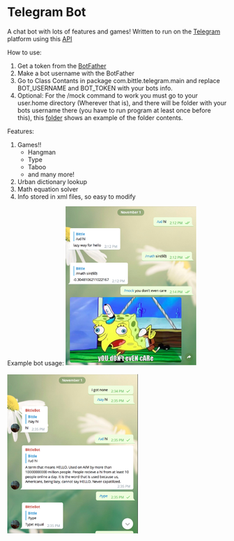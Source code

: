 # Telegram Bot

A chat bot with lots of features and games! Written to run on the [Telegram](https://telegram.org/) platform using this [API](https://github.com/rubenlagus/TelegramBots)

How to use:
1) Get a token from the [BotFather](https://web.telegram.org/#/im?p=@BotFather)
2) Make a bot username with the BotFather
3) Go to Class Contants in package com.bittle.telegram.main and replace BOT_USERNAME and BOT_TOKEN with your bots info.
4) Optional: For the /mock command to work you must go to your user.home directory (Wherever that is), and there will be folder with your bots username there (you have to run program at least once before this), this [folder](/bittle_bot) shows an example of the folder contents.

Features:
1) Games!!
    - Hangman
    - Type
    - Taboo
    - and many more!
2) Urban dictionary lookup
3) Math equation solver
4) Info stored in xml files, so easy to modify

Example bot usage:
<img src="/img/ss1.png" width="300">
<br>
<br>
<img src="/img/ss2.png" width="300">
